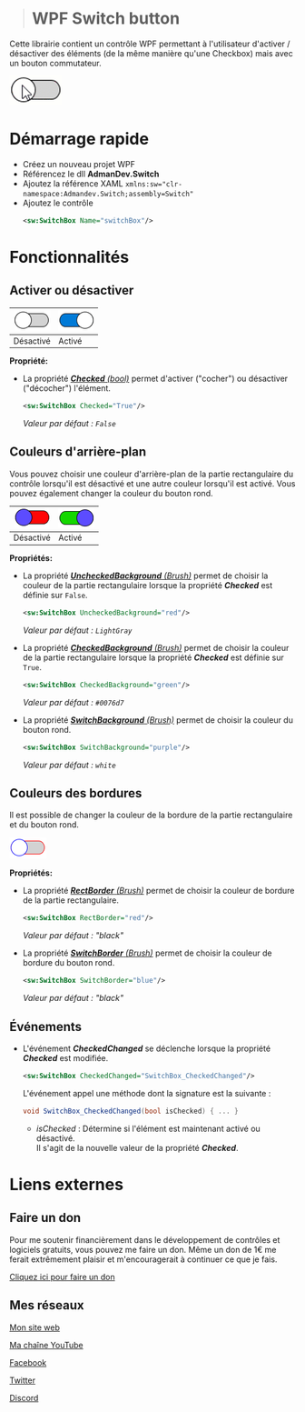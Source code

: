 ﻿># WPF Switch button


Cette librairie contient un contrôle WPF permettant à l'utilisateur d'activer / désactiver des éléments (de la même manière qu'une Checkbox) mais avec un bouton commutateur.

![Admandev.Switch](Docs/Switch.gif)

# Démarrage rapide
- Créez un nouveau projet WPF
- Référencez le dll **AdmanDev.Switch**
- Ajoutez la référence XAML
<code>xmlns:sw="clr-namespace:Admandev.Switch;assembly=Switch"</code>
- Ajoutez le contrôle
	```xml 
	<sw:SwitchBox Name="switchBox"/>
	```

# Fonctionnalités

## Activer ou désactiver 

|![Switch unchecked](Docs/Switch_unchecked.png)  |![Switch checked](Docs/Switch_checked.png)  |
|--|--|
| Désactivé | Activé |

**Propriété:**
- La propriété <u>***Checked***  *(bool)*</u> permet d'activer ("cocher") ou désactiver ("décocher") l'élément.
	```xml 
	<sw:SwitchBox Checked="True"/>
	```
	*Valeur par défaut : <code>False</code>*

## Couleurs d'arrière-plan
Vous pouvez choisir une couleur d'arrière-plan de la partie rectangulaire du contrôle lorsqu'il est désactivé et une autre couleur lorsqu'il est activé. Vous pouvez également changer la couleur du bouton rond.

|![Colored switch unchecked](Docs/Switch_unchecked_color.png)  |![Colored switch checked](Docs/Switch_checked_color.png)  |
|--|--|
| Désactivé | Activé |

**Propriétés:**
- La propriété <u>***UncheckedBackground*** *(Brush)*</u> permet de choisir la couleur de la partie rectangulaire lorsque la propriété ***Checked*** est définie sur <code>False</code>.
	```xml
	<sw:SwitchBox UncheckedBackground="red"/>
	``` 
	*Valeur par défaut : <code>LightGray</code>*
	

- La propriété <u>***CheckedBackground*** *(Brush)*</u> permet de choisir la couleur de la partie rectangulaire lorsque la propriété ***Checked*** est définie sur <code>True</code>.
	```xml
	<sw:SwitchBox CheckedBackground="green"/>
	```
	*Valeur par défaut : <code>#0076d7</code>*


- La propriété <u>***SwitchBackground*** *(Brush)*</u> permet de choisir la couleur du bouton rond.
	```xml
	<sw:SwitchBox SwitchBackground="purple"/>
	```
	*Valeur par défaut : <code>white</code>*

## Couleurs des bordures
Il est possible de changer la couleur de la bordure de la partie rectangulaire et du bouton rond.

![Colored borders switch unchecked](Docs/Switch_unchecked_border_color.png)

**Propriétés:**
- La propriété <u>***RectBorder*** *(Brush)*</u> permet de choisir la couleur de bordure de la partie rectangulaire.
	```xml
	<sw:SwitchBox RectBorder="red"/>
	```
	*Valeur par défaut : "black"*

- La propriété <u>***SwitchBorder*** *(Brush)*</u> permet de choisir la couleur de bordure du bouton rond.
	```xml
	<sw:SwitchBox SwitchBorder="blue"/>
	```
	*Valeur par défaut : "black"*


## Événements

- L'événement ***CheckedChanged*** se déclenche lorsque la propriété ***Checked*** est modifiée.
	```xml
	<sw:SwitchBox CheckedChanged="SwitchBox_CheckedChanged"/>
	```
	
	L'événement appel une méthode dont la signature est la suivante :
	```csharp
	void SwitchBox_CheckedChanged(bool isChecked) { ... }
	```
	
	* *isChecked* : Détermine si l'élément est maintenant  activé ou désactivé. <br>Il s'agit de la nouvelle valeur de la propriété ***Checked***.

# Liens externes

## Faire un don
Pour me soutenir financièrement dans le développement de contrôles et logiciels gratuits, vous pouvez me faire un don. Même un don de 1€ me ferait extrêmement plaisir et m'encouragerait à continuer ce que je fais.

[Cliquez ici pour faire un don](https://www.admandev.fr/donate.php) 

## Mes réseaux
[Mon site web](https://www.admandev.fr)

[Ma chaîne YouTube](https://www.youtube.com/c/ADMANDev)

[Facebook](https://www.facebook.com/AdmanDev/)

[Twitter](https://twitter.com/AdmanDev)

[Discord](https://discord.gg/EQnKUb4)



